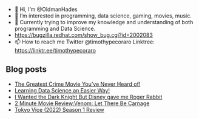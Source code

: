- 👋 Hi, I’m @OldmanHades
- 👀 I’m interested in programming, data science, gaming, movies, music.
- 🌱 Currently trying to improve my knowledge and understanding of both programming and Data Science.
- https://bugzilla.redhat.com/show_bug.cgi?id=2002083
- 📫 How to reach me Twitter @timothypecoraro
Linktree: https://linktr.ee/timothypecoraro

## Blog posts
<!-- BLOG-POST-LIST:START -->
- [The Greatest Crime Movie You’ve Never Heard of!](https://medium.com/@timothypecoraro/the-greatest-crime-movie-youve-never-heard-of-c4eaf53b0df7?source=rss-5097f5c9b801------2)
- [Learning Data Science an Easier Way!](https://medium.com/@timothypecoraro/learning-data-science-an-easier-way-87245e3d2f2c?source=rss-5097f5c9b801------2)
- [I Wanted the Dark Knight But Disney gave me Roger Rabbit](https://medium.com/@timothypecoraro/i-wanted-the-dark-knight-but-disney-gave-me-roger-rabbit-4876fefff0ae?source=rss-5097f5c9b801------2)
- [2 Minute Movie Review:Venom: Let There Be Carnage](https://medium.com/@timothypecoraro/2-minute-movie-review-venom-let-there-be-carnage-8d32884960d?source=rss-5097f5c9b801------2)
- [Tokyo Vice &lpar;2022&rpar; Season 1 Review](https://medium.com/@timothypecoraro/tokyo-vice-2022-season-1-review-a76cce79dd4a?source=rss-5097f5c9b801------2)
<!-- BLOG-POST-LIST:END -->
